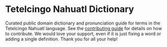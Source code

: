 
# Tetelcingo Nahuatl Dictionary

Curated public domain dictionary and pronunciation guide for terms in the Tetelcingo Nahuatl language. See the [contributing guide](https://github.com/drumworkteam/term/blob/make/.github/contributing.md) for details on how to contribute. We would love your support, even if it is just fixing a word or adding a single definition. Thank you for all your help!